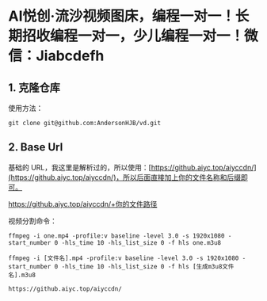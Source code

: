 # AI悦创·流沙视频图床，编程一对一！长期招收编程一对一，少儿编程一对一！微信：Jiabcdefh

## 1. 克隆仓库

使用方法：

```git
git clone git@github.com:AndersonHJB/vd.git
```


## 2. Base Url

基础的 URL，我这里是解析过的，所以使用：[https://github.aiyc.top/aiyccdn/](https://github.aiyc.top/aiyccdn/)，所以后面直接加上你的文件名称和后缀即可。

https://github.aiyc.top/aiyccdn/+你的文件路径

视频分割命令：

```
ffmpeg -i one.mp4 -profile:v baseline -level 3.0 -s 1920x1080 -start_number 0 -hls_time 10 -hls_list_size 0 -f hls one.m3u8
```



```ffmepg
ffmpeg -i [文件名].mp4 -profile:v baseline -level 3.0 -s 1920x1080 -start_number 0 -hls_time 10 -hls_list_size 0 -f hls [生成m3u8文件名].m3u8
```

```url
https://github.aiyc.top/aiyccdn/
```


